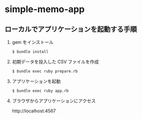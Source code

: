 # simple-memo-app

## ローカルでアプリケーションを起動する手順

1. gem をインストール

    ```
    $ bundle install
    ```

2. 初期データを投入した CSV ファイルを作成

    ```
    $ bundle exec ruby prepare.rb
    ```

3. アプリケーションを起動

    ```
    $ bundle exec ruby app.rb
    ```

4. ブラウザからアプリケーションにアクセス

    http://localhost:4567
